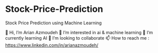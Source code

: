 # Stock-Price-Prediction
Stock Price Prediction using Machine Learning

👋 Hi, I’m Arian Azmoudeh
👀 I’m interested in ai & machine learning
🌱 I’m currently learning AI
💞️ I’m looking to collaborate
📫 How to reach me : https://www.linkedin.com/in/arianazmoudeh/
